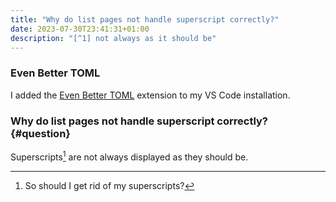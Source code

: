 ```yaml
---
title: "Why do list pages not handle superscript correctly?"
date: 2023-07-30T23:41:31+01:00
description: "[^1] not always as it should be"
---
```


### Even Better TOML

I added the [Even Better TOML](https://marketplace.visualstudio.com/items?itemName=tamasfe.even-better-toml) extension to my VS Code installation.

### Why do list pages not handle superscript correctly? {#question}

Superscripts[^1] are not always displayed as they should be.

[^1]: So should I get rid of my superscripts?